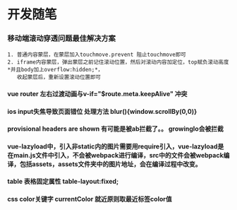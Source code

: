 # 开发随笔

### 移动端滚动穿透问题最佳解决方案
    1. 普通内容蒙层，在蒙层加入touchmove.prevent 阻止touchmove即可
    2. iframe内容蒙层，弹出蒙层之前记住滚动位置，然后对滚动内容加定位，top赋负滚动高度*并且body加上overflow:hidden;*，
       收起蒙层后，重新设置滚动位置即可

#### vue router 左右过渡动画与v-if="$route.meta.keepAlive" 冲突

#### ios input失焦导致页面错位 处理方法 blur(){window.scrollBy(0,0)}

#### provisional headers are shown 有可能是被ab拦截了。。 growingIo会被拦截

#### vue-lazyload中，引入非static内的图片需要用require引入，vue-lazyload是在main.js文件中引入，不会被webpack进行编译，src中的文件会被webpack编译，包括assets，assets文件夹中的图片地址，会在编译过程中改变。

#### table 表格固定属性 table-layout:fixed;

#### css color关键字 currentColor 就近原则取最近标签color值
